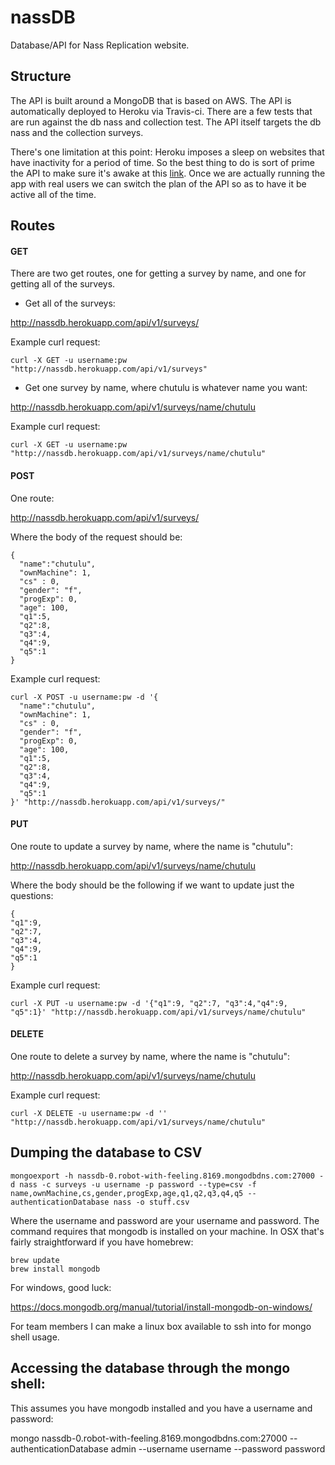 # nassDB
Database/API for Nass Replication website.

## Structure

The API is built around a MongoDB that is based on AWS.  The API is automatically deployed to Heroku via Travis-ci.  There are a few tests that are run against the db nass and collection test.  The API itself targets the db nass and the collection surveys.  

There's one limitation at this point:  Heroku imposes a sleep on websites that have inactivity for a period of time.  So the best thing to do is sort of prime the API to make sure it's awake at this [link](http://nassdb.herokuapp.com).  Once we are actually running the app with real users we can switch the plan of the API so as to have it be active all of the time.

## Routes

#### GET

There are two get routes, one for getting a survey by name, and one for getting all of the surveys.

- Get all of the surveys:

http://nassdb.herokuapp.com/api/v1/surveys/

Example curl request:

```
curl -X GET -u username:pw "http://nassdb.herokuapp.com/api/v1/surveys"
```

- Get one survey by name, where chutulu is whatever name you want:

http://nassdb.herokuapp.com/api/v1/surveys/name/chutulu

Example curl request:

```
curl -X GET -u username:pw "http://nassdb.herokuapp.com/api/v1/surveys/name/chutulu"
```


#### POST

One route:

http://nassdb.herokuapp.com/api/v1/surveys/

Where the body of the request should be:

```
{
  "name":"chutulu",
  "ownMachine": 1,
  "cs" : 0,
  "gender": "f",
  "progExp": 0,
  "age": 100, 
  "q1":5, 
  "q2":8, 
  "q3":4, 
  "q4":9, 
  "q5":1
}
```

Example curl request:
```
curl -X POST -u username:pw -d '{
  "name":"chutulu",
  "ownMachine": 1,
  "cs" : 0,
  "gender": "f",
  "progExp": 0,
  "age": 100, 
  "q1":5, 
  "q2":8, 
  "q3":4, 
  "q4":9, 
  "q5":1
}' "http://nassdb.herokuapp.com/api/v1/surveys/"
```

#### PUT
One route to update a survey by name, where the name is "chutulu":

http://nassdb.herokuapp.com/api/v1/surveys/name/chutulu

Where the body should be the following if we want to update just the questions:

```
{
"q1":9, 
"q2":7, 
"q3":4,
"q4":9, 
"q5":1
}
```

Example curl request:

```
curl -X PUT -u username:pw -d '{"q1":9, "q2":7, "q3":4,"q4":9, "q5":1}' "http://nassdb.herokuapp.com/api/v1/surveys/name/chutulu"
```

#### DELETE
One route to delete a survey by name, where the name is "chutulu":

http://nassdb.herokuapp.com/api/v1/surveys/name/chutulu

Example curl request:

```
curl -X DELETE -u username:pw -d '' "http://nassdb.herokuapp.com/api/v1/surveys/name/chutulu"
```

## Dumping the database to CSV
```
mongoexport -h nassdb-0.robot-with-feeling.8169.mongodbdns.com:27000 -d nass -c surveys -u username -p password --type=csv -f name,ownMachine,cs,gender,progExp,age,q1,q2,q3,q4,q5 --authenticationDatabase nass -o stuff.csv
```

Where the username and password are your username and password.  The command requires that mongodb is installed on your machine.  In OSX that's fairly straightforward if you have homebrew:

```
brew update
brew install mongodb
```

For windows, good luck:  

https://docs.mongodb.org/manual/tutorial/install-mongodb-on-windows/

For team members I can make a linux box available to ssh into for mongo shell usage.

## Accessing the database through the mongo shell:

This assumes you have mongodb installed and you have a username and password:

mongo nassdb-0.robot-with-feeling.8169.mongodbdns.com:27000 --authenticationDatabase admin --username  username --password password
